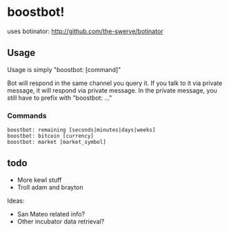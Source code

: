 # boostbot!

uses botinator: http://github.com/the-swerve/botinator

## Usage

Usage is simply "boostbot: [command]"

Bot will respond in the same channel you query it. If you talk to it via
private message, it will respond via private message. In the private message,
you still have to prefix with "boostbot: ..."

### Commands

	boostbot: remaining [seconds|minutes|days|weeks]
	boostbot: bitcoin [currency]
	boostbot: market [market_symbol]

## todo

* More kewl stuff
* Troll adam and brayton

Ideas:

* San Mateo related info?
* Other incubator data retrieval?
